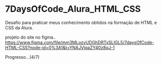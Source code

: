 # 7DaysOfCode_Alura_HTML_CSS
Desafio para praticar meus conhecimento obtidos na formação de HTML e CSS da Alura.

projeto do site no figma..
https://www.figma.com/file/mm3MLozvUDGhDRTxSLlGL5/7daysOfCode-HTML-CSS?node-id=0%3A1&t=YNAJVjqaZY40z8qJ-1

Progresso...(4/7)

